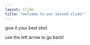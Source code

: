 ```yaml
---
layout: slide
title: "welcome to our second slide!"
---
```

give it your best shot

use the left arrow to go back!

